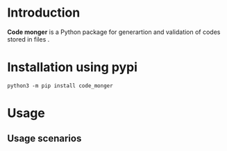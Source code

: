 
# Introduction
**Code monger** is a Python package for generartion and validation of codes stored in files . 



# Installation using pypi 
```
python3 -m pip install code_monger

```

# Usage

## Usage scenarios